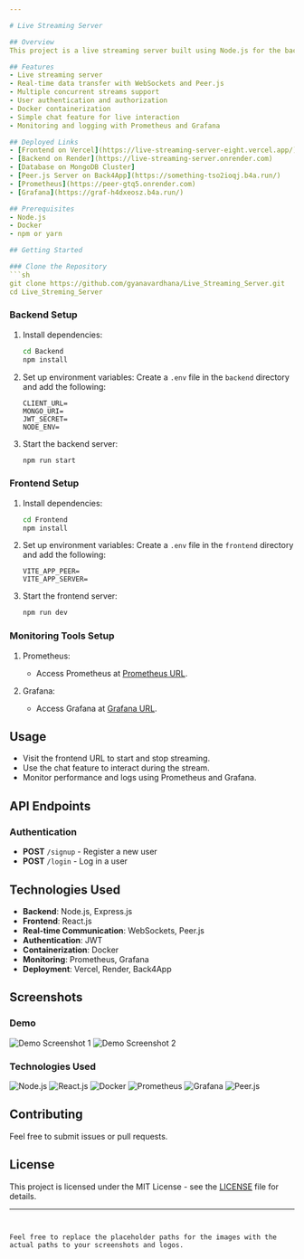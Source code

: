 ```yaml
---

# Live Streaming Server

## Overview
This project is a live streaming server built using Node.js for the backend and React.js for the frontend. The backend handles live stream data, supports multiple concurrent streams, and uses WebSockets for real-time data transfer. The frontend provides a basic interface for displaying and sending live streams. Additionally, the project includes Docker containerization, user authentication, a simple chat feature, and monitoring tools (Prometheus and Grafana).

## Features
- Live streaming server
- Real-time data transfer with WebSockets and Peer.js
- Multiple concurrent streams support
- User authentication and authorization
- Docker containerization
- Simple chat feature for live interaction
- Monitoring and logging with Prometheus and Grafana

## Deployed Links
- [Frontend on Vercel](https://live-streaming-server-eight.vercel.app/)
- [Backend on Render](https://live-streaming-server.onrender.com)
- [Database on MongoDB Cluster]
- [Peer.js Server on Back4App](https://something-tso2ioqj.b4a.run/)
- [Prometheus](https://peer-gtq5.onrender.com)
- [Grafana](https://graf-h4dxeosz.b4a.run/)

## Prerequisites
- Node.js
- Docker
- npm or yarn

## Getting Started

### Clone the Repository
```sh
git clone https://github.com/gyanavardhana/Live_Streaming_Server.git
cd Live_Streming_Server
```

### Backend Setup
1. Install dependencies:
    ```sh
    cd Backend
    npm install
    ```

2. Set up environment variables:
    Create a `.env` file in the `backend` directory and add the following:
    ```env
    CLIENT_URL=
    MONGO_URI=
    JWT_SECRET=
    NODE_ENV=

    ```

3. Start the backend server:
    ```sh
    npm run start
    ```

### Frontend Setup
1. Install dependencies:
    ```sh
    cd Frontend
    npm install
    ```

2. Set up environment variables:
    Create a `.env` file in the `frontend` directory and add the following:
    ```env
    VITE_APP_PEER=
    VITE_APP_SERVER=
    ```

3. Start the frontend server:
    ```sh
    npm run dev
    ```


### Monitoring Tools Setup
1. Prometheus:
    - Access Prometheus at [Prometheus URL](https://peer-gtq5.onrender.com).

2. Grafana:
    - Access Grafana at [Grafana URL](https://graf-h4dxeosz.b4a.run/).

## Usage
- Visit the frontend URL to start and stop streaming.
- Use the chat feature to interact during the stream.
- Monitor performance and logs using Prometheus and Grafana.

## API Endpoints
### Authentication
- **POST** `/signup` - Register a new user
- **POST** `/login` - Log in a user

## Technologies Used
- **Backend**: Node.js, Express.js
- **Frontend**: React.js
- **Real-time Communication**: WebSockets, Peer.js
- **Authentication**: JWT
- **Containerization**: Docker
- **Monitoring**: Prometheus, Grafana
- **Deployment**: Vercel, Render, Back4App

## Screenshots
### Demo
![Demo Screenshot 1](path/to/screenshot1.png)
![Demo Screenshot 2](path/to/screenshot2.png)

### Technologies Used
![Node.js](path/to/nodejs-logo.png)
![React.js](path/to/reactjs-logo.png)
![Docker](path/to/docker-logo.png)
![Prometheus](path/to/prometheus-logo.png)
![Grafana](path/to/grafana-logo.png)
![Peer.js](path/to/peerjs-logo.png)

## Contributing
Feel free to submit issues or pull requests.

## License
This project is licensed under the MIT License - see the [LICENSE](LICENSE) file for details.

---
```


Feel free to replace the placeholder paths for the images with the actual paths to your screenshots and logos.
